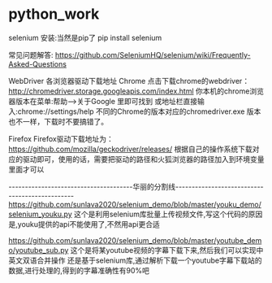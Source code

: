 # python_work


selenium 安装:当然是pip了
pip install selenium

常见问题解答:
https://github.com/SeleniumHQ/selenium/wiki/Frequently-Asked-Questions



WebDriver 各浏览器驱动下载地址
Chrome
点击下载chrome的webdriver： http://chromedriver.storage.googleapis.com/index.html
你本机的chrome浏览器版本在菜单:帮助-->关于Google 里即可找到 或地址栏直接输入:chrome://settings/help 
不同的Chrome的版本对应的chromedriver.exe 版本也不一样，下载时不要搞错了。

Firefox
Firefox驱动下载地址为：https://github.com/mozilla/geckodriver/releases/
根据自己的操作系统下载对应的驱动即可，使用的话，需要把驱动的路径和火狐浏览器的路径加入到环境变量里面才可以

--------------------------------------华丽的分割线-----------------------------------------------
https://github.com/sunlava2020/selenium_demo/blob/master/youku_demo/selenium_youku.py
这个是利用selenium库批量上传视频文件,写这个代码的原因是,youku提供的api不能使用了,不然用api更合适


https://github.com/sunlava2020/selenium_demo/blob/master/youtube_demo/youtube_sub.py
这个是将某youtube视频的字幕下载下来,然后我们可以实现中英文双语合并操作
还是基于selenium库,通过解析下载一个youtube字幕下载站的数据,进行处理的,得到的字幕准确性有90%吧
